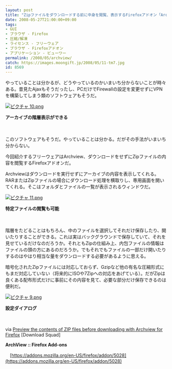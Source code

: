 ```yaml
---
layout: post
title: "Zipファイルをダウンロードする前に中身を閲覧、表示するFirefoxアドオン「Archview」"
date: 2008-05-27T21:00:00+09:00
tags: 
- GUI
- ブラウザ - Firefox
- 圧縮/解凍
- ライセンス - フリーウェア
- ブラウザ - Firefoxアドオン
- アプリケーション - ビューワー
permalink: /2008/05/archview/
catch: https://images.moongift.jp/2008/05/11-tm7.jpg
id: 8569
---
```

やっていることは分かるが、どうやっているのかいまいち分からないことが時々ある。昔見たAjaxもそうだったし、PCだけでFirewallの設定を変更せずにVPNを構築してしまう類のソフトウェアもそうだ。

  

[![ピクチャ 10.png](https://images.moongift.jp/2008/05/10-tm8.jpg)](https://images.moongift.jp/2008/05/108.jpg)  
  
**アーカイブの階層表示ができる**

  

　

  

このソフトウェアもそうだ。やっていることは分かる。だがその手法がいまいち分からない。

  

今回紹介するフリーウェアはArchview、ダウンロードをせずにZipファイルの内容を閲覧するFirefoxアドオンだ。

  
  
<!--more-->  

Archviewはダウンロードを実行せずにアーカイブの内容を表示してくれる。RARまたはZipファイルの場合にダウンロード処理を横取りし、専用画面を開いてくれる。そこはフォルダとファイルの一覧が表示されるウィンドウだ。

  

[![ピクチャ 11.png](https://images.moongift.jp/2008/05/11-tm7.jpg)](https://images.moongift.jp/2008/05/1111.jpg)  
  
**特定ファイルの閲覧も可能**

  

　

  

階層をたどることはもちろん、中のファイルを選択してそれだけ保存したり、開いたりすることができる。これは実はバックグラウンドで保存していて、それを見せているだけなのだろうか。それともZipの仕組み上、内包ファイルの情報はファイルの頭の方にあるのだろうか。でもそれでもファイルの一部だけ開いたりするのはやはり相当な量をダウンロードする必要があるように思える。

  

暗号化されたZipファイルには対応しておらず、Gzipなど他の有名な圧縮形式にもまだ対応していない（将来的にISOや7Zipへの対応をあげている）。だがZipは良くある配布形式だけに事前にその内容を見て、必要な部分だけ保存できるのは便利だ。

  

[![ピクチャ 9.png](https://images.moongift.jp/2008/05/9-tm5.jpg)](https://images.moongift.jp/2008/05/95.jpg)  
  
**設定ダイアログ**

  

　

  

via [Preview the contents of ZIP files before downloading with Archview for Firefox](http://www.downloadsquad.com/2008/05/21/preview-the-contents-of-zip-files-before-downloading-with-archvi/) [Download Squad]

  

**ArchView :: Firefox Add-ons**  
  
　[https://addons.mozilla.org/en-US/firefox/addon/5028](https://addons.mozilla.org/en-US/firefox/addon/5028)

  
